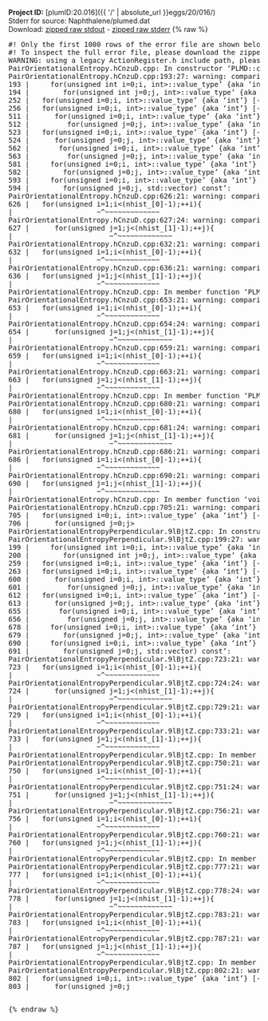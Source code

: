 **Project ID:** [plumID:20.016]({{ '/' | absolute_url }}eggs/20/016/)  
Stderr for source:  Naphthalene/plumed.dat   
Download: [zipped raw stdout](plumed.dat.plumed_master.stdout.txt.zip) - [zipped raw stderr](plumed.dat.plumed_master.stderr.txt.zip) 
{% raw %}
<pre>
#! Only the first 1000 rows of the error file are shown below
#! To inspect the full error file, please download the zipped raw stderr file above
WARNING: using a legacy ActionRegister.h include path, please use <<#include "core/ActionRegister.h">>
PairOrientationalEntropy.hCnzuD.cpp: In constructor ‘PLMD::colvar::PairOrientationalEntropy::PairOrientationalEntropy(const PLMD::ActionOptions&)’:
PairOrientationalEntropy.hCnzuD.cpp:193:27: warning: comparison of integer expressions of different signedness: ‘unsigned int’ and ‘__gnu_cxx::__alloc_traits<std::allocator<int>, int>::value_type’ {aka ‘int’} [-Wsign-compare]
193 |     for(unsigned int i=0;i<nhist_[0];i++) {
PairOrientationalEntropy.hCnzuD.cpp:194:30: warning: comparison of integer expressions of different signedness: ‘unsigned int’ and ‘__gnu_cxx::__alloc_traits<std::allocator<int>, int>::value_type’ {aka ‘int’} [-Wsign-compare]
194 |        for(unsigned int j=0;j<nhist_[1];j++) {
PairOrientationalEntropy.hCnzuD.cpp:252:21: warning: comparison of integer expressions of different signedness: ‘unsigned int’ and ‘__gnu_cxx::__alloc_traits<std::allocator<int>, int>::value_type’ {aka ‘int’} [-Wsign-compare]
252 |   for(unsigned i=0;i<nhist_[0];++i){
PairOrientationalEntropy.hCnzuD.cpp:256:21: warning: comparison of integer expressions of different signedness: ‘unsigned int’ and ‘__gnu_cxx::__alloc_traits<std::allocator<int>, int>::value_type’ {aka ‘int’} [-Wsign-compare]
256 |   for(unsigned i=0;i<nhist_[1];++i){
PairOrientationalEntropy.hCnzuD.cpp: In member function ‘virtual void PLMD::colvar::PairOrientationalEntropy::calculate()’:
PairOrientationalEntropy.hCnzuD.cpp:511:24: warning: comparison of integer expressions of different signedness: ‘unsigned int’ and ‘__gnu_cxx::__alloc_traits<std::allocator<int>, int>::value_type’ {aka ‘int’} [-Wsign-compare]
511 |      for(unsigned i=0;i<nhist_[0];++i){
PairOrientationalEntropy.hCnzuD.cpp:512:27: warning: comparison of integer expressions of different signedness: ‘unsigned int’ and ‘__gnu_cxx::__alloc_traits<std::allocator<int>, int>::value_type’ {aka ‘int’} [-Wsign-compare]
512 |         for(unsigned j=0;j<nhist_[1];++j){
PairOrientationalEntropy.hCnzuD.cpp:523:21: warning: comparison of integer expressions of different signedness: ‘unsigned int’ and ‘__gnu_cxx::__alloc_traits<std::allocator<int>, int>::value_type’ {aka ‘int’} [-Wsign-compare]
523 |   for(unsigned i=0;i<nhist_[0];++i){
PairOrientationalEntropy.hCnzuD.cpp:524:24: warning: comparison of integer expressions of different signedness: ‘unsigned int’ and ‘__gnu_cxx::__alloc_traits<std::allocator<int>, int>::value_type’ {aka ‘int’} [-Wsign-compare]
524 |      for(unsigned j=0;j<nhist_[1];++j){
PairOrientationalEntropy.hCnzuD.cpp:562:25: warning: comparison of integer expressions of different signedness: ‘unsigned int’ and ‘__gnu_cxx::__alloc_traits<std::allocator<int>, int>::value_type’ {aka ‘int’} [-Wsign-compare]
562 |       for(unsigned i=0;i<nhist_[0];++i){
PairOrientationalEntropy.hCnzuD.cpp:563:27: warning: comparison of integer expressions of different signedness: ‘unsigned int’ and ‘__gnu_cxx::__alloc_traits<std::allocator<int>, int>::value_type’ {aka ‘int’} [-Wsign-compare]
563 |         for(unsigned j=0;j<nhist_[1];++j){
PairOrientationalEntropy.hCnzuD.cpp:581:23: warning: comparison of integer expressions of different signedness: ‘unsigned int’ and ‘__gnu_cxx::__alloc_traits<std::allocator<int>, int>::value_type’ {aka ‘int’} [-Wsign-compare]
581 |     for(unsigned i=0;i<nhist_[0];++i){
PairOrientationalEntropy.hCnzuD.cpp:582:26: warning: comparison of integer expressions of different signedness: ‘unsigned int’ and ‘__gnu_cxx::__alloc_traits<std::allocator<int>, int>::value_type’ {aka ‘int’} [-Wsign-compare]
582 |        for(unsigned j=0;j<nhist_[1];++j){
PairOrientationalEntropy.hCnzuD.cpp:593:23: warning: comparison of integer expressions of different signedness: ‘unsigned int’ and ‘__gnu_cxx::__alloc_traits<std::allocator<int>, int>::value_type’ {aka ‘int’} [-Wsign-compare]
593 |     for(unsigned i=0;i<nhist_[0];++i){
PairOrientationalEntropy.hCnzuD.cpp:594:26: warning: comparison of integer expressions of different signedness: ‘unsigned int’ and ‘__gnu_cxx::__alloc_traits<std::allocator<int>, int>::value_type’ {aka ‘int’} [-Wsign-compare]
594 |        for(unsigned j=0;j<nhist_[1];++j){
PairOrientationalEntropy.hCnzuD.cpp: In member function ‘double PLMD::colvar::PairOrientationalEntropy::integrate(PLMD::Matrix<double>, std::vector<double>) const’:
PairOrientationalEntropy.hCnzuD.cpp:626:21: warning: comparison of integer expressions of different signedness: ‘unsigned int’ and ‘int’ [-Wsign-compare]
626 |   for(unsigned i=1;i<(nhist_[0]-1);++i){
|                    ~^~~~~~~~~~~~~~
PairOrientationalEntropy.hCnzuD.cpp:627:24: warning: comparison of integer expressions of different signedness: ‘unsigned int’ and ‘int’ [-Wsign-compare]
627 |      for(unsigned j=1;j<(nhist_[1]-1);++j){
|                       ~^~~~~~~~~~~~~~
PairOrientationalEntropy.hCnzuD.cpp:632:21: warning: comparison of integer expressions of different signedness: ‘unsigned int’ and ‘int’ [-Wsign-compare]
632 |   for(unsigned i=1;i<(nhist_[0]-1);++i){
|                    ~^~~~~~~~~~~~~~
PairOrientationalEntropy.hCnzuD.cpp:636:21: warning: comparison of integer expressions of different signedness: ‘unsigned int’ and ‘int’ [-Wsign-compare]
636 |   for(unsigned j=1;j<(nhist_[1]-1);++j){
|                    ~^~~~~~~~~~~~~~
PairOrientationalEntropy.hCnzuD.cpp: In member function ‘PLMD::Vector PLMD::colvar::PairOrientationalEntropy::integrate(PLMD::Matrix<PLMD::VectorGeneric<3> >, std::vector<double>) const’:
PairOrientationalEntropy.hCnzuD.cpp:653:21: warning: comparison of integer expressions of different signedness: ‘unsigned int’ and ‘int’ [-Wsign-compare]
653 |   for(unsigned i=1;i<(nhist_[0]-1);++i){
|                    ~^~~~~~~~~~~~~~
PairOrientationalEntropy.hCnzuD.cpp:654:24: warning: comparison of integer expressions of different signedness: ‘unsigned int’ and ‘int’ [-Wsign-compare]
654 |      for(unsigned j=1;j<(nhist_[1]-1);++j){
|                       ~^~~~~~~~~~~~~~
PairOrientationalEntropy.hCnzuD.cpp:659:21: warning: comparison of integer expressions of different signedness: ‘unsigned int’ and ‘int’ [-Wsign-compare]
659 |   for(unsigned i=1;i<(nhist_[0]-1);++i){
|                    ~^~~~~~~~~~~~~~
PairOrientationalEntropy.hCnzuD.cpp:663:21: warning: comparison of integer expressions of different signedness: ‘unsigned int’ and ‘int’ [-Wsign-compare]
663 |   for(unsigned j=1;j<(nhist_[1]-1);++j){
|                    ~^~~~~~~~~~~~~~
PairOrientationalEntropy.hCnzuD.cpp: In member function ‘PLMD::Tensor PLMD::colvar::PairOrientationalEntropy::integrate(PLMD::Matrix<PLMD::TensorGeneric<3, 3> >, std::vector<double>) const’:
PairOrientationalEntropy.hCnzuD.cpp:680:21: warning: comparison of integer expressions of different signedness: ‘unsigned int’ and ‘int’ [-Wsign-compare]
680 |   for(unsigned i=1;i<(nhist_[0]-1);++i){
|                    ~^~~~~~~~~~~~~~
PairOrientationalEntropy.hCnzuD.cpp:681:24: warning: comparison of integer expressions of different signedness: ‘unsigned int’ and ‘int’ [-Wsign-compare]
681 |      for(unsigned j=1;j<(nhist_[1]-1);++j){
|                       ~^~~~~~~~~~~~~~
PairOrientationalEntropy.hCnzuD.cpp:686:21: warning: comparison of integer expressions of different signedness: ‘unsigned int’ and ‘int’ [-Wsign-compare]
686 |   for(unsigned i=1;i<(nhist_[0]-1);++i){
|                    ~^~~~~~~~~~~~~~
PairOrientationalEntropy.hCnzuD.cpp:690:21: warning: comparison of integer expressions of different signedness: ‘unsigned int’ and ‘int’ [-Wsign-compare]
690 |   for(unsigned j=1;j<(nhist_[1]-1);++j){
|                    ~^~~~~~~~~~~~~~
PairOrientationalEntropy.hCnzuD.cpp: In member function ‘void PLMD::colvar::PairOrientationalEntropy::outputGofr(PLMD::Matrix<double>, const char*)’:
PairOrientationalEntropy.hCnzuD.cpp:705:21: warning: comparison of integer expressions of different signedness: ‘unsigned int’ and ‘__gnu_cxx::__alloc_traits<std::allocator<int>, int>::value_type’ {aka ‘int’} [-Wsign-compare]
705 |   for(unsigned i=0;i<nhist_[0];++i){
PairOrientationalEntropy.hCnzuD.cpp:706:24: warning: comparison of integer expressions of different signedness: ‘unsigned int’ and ‘__gnu_cxx::__alloc_traits<std::allocator<int>, int>::value_type’ {aka ‘int’} [-Wsign-compare]
706 |      for(unsigned j=0;j<nhist_[1];++j){
WARNING: using a legacy ActionRegister.h include path, please use <<#include "core/ActionRegister.h">>
PairOrientationalEntropyPerpendicular.9lBjtZ.cpp: In constructor ‘PLMD::colvar::PairOrientationalEntropyPerpendicular::PairOrientationalEntropyPerpendicular(const PLMD::ActionOptions&)’:
PairOrientationalEntropyPerpendicular.9lBjtZ.cpp:199:27: warning: comparison of integer expressions of different signedness: ‘unsigned int’ and ‘__gnu_cxx::__alloc_traits<std::allocator<int>, int>::value_type’ {aka ‘int’} [-Wsign-compare]
199 |     for(unsigned int i=0;i<nhist_[0];i++) {
PairOrientationalEntropyPerpendicular.9lBjtZ.cpp:200:30: warning: comparison of integer expressions of different signedness: ‘unsigned int’ and ‘__gnu_cxx::__alloc_traits<std::allocator<int>, int>::value_type’ {aka ‘int’} [-Wsign-compare]
200 |        for(unsigned int j=0;j<nhist_[1];j++) {
PairOrientationalEntropyPerpendicular.9lBjtZ.cpp:259:21: warning: comparison of integer expressions of different signedness: ‘unsigned int’ and ‘__gnu_cxx::__alloc_traits<std::allocator<int>, int>::value_type’ {aka ‘int’} [-Wsign-compare]
259 |   for(unsigned i=0;i<nhist_[0];++i){
PairOrientationalEntropyPerpendicular.9lBjtZ.cpp:263:21: warning: comparison of integer expressions of different signedness: ‘unsigned int’ and ‘__gnu_cxx::__alloc_traits<std::allocator<int>, int>::value_type’ {aka ‘int’} [-Wsign-compare]
263 |   for(unsigned i=0;i<nhist_[1];++i){
PairOrientationalEntropyPerpendicular.9lBjtZ.cpp: In member function ‘virtual void PLMD::colvar::PairOrientationalEntropyPerpendicular::calculate()’:
PairOrientationalEntropyPerpendicular.9lBjtZ.cpp:600:24: warning: comparison of integer expressions of different signedness: ‘unsigned int’ and ‘__gnu_cxx::__alloc_traits<std::allocator<int>, int>::value_type’ {aka ‘int’} [-Wsign-compare]
600 |      for(unsigned i=0;i<nhist_[0];++i){
PairOrientationalEntropyPerpendicular.9lBjtZ.cpp:601:27: warning: comparison of integer expressions of different signedness: ‘unsigned int’ and ‘__gnu_cxx::__alloc_traits<std::allocator<int>, int>::value_type’ {aka ‘int’} [-Wsign-compare]
601 |         for(unsigned j=0;j<nhist_[1];++j){
PairOrientationalEntropyPerpendicular.9lBjtZ.cpp:612:21: warning: comparison of integer expressions of different signedness: ‘unsigned int’ and ‘__gnu_cxx::__alloc_traits<std::allocator<int>, int>::value_type’ {aka ‘int’} [-Wsign-compare]
612 |   for(unsigned i=0;i<nhist_[0];++i){
PairOrientationalEntropyPerpendicular.9lBjtZ.cpp:613:24: warning: comparison of integer expressions of different signedness: ‘unsigned int’ and ‘__gnu_cxx::__alloc_traits<std::allocator<int>, int>::value_type’ {aka ‘int’} [-Wsign-compare]
613 |      for(unsigned j=0;j<nhist_[1];++j){
PairOrientationalEntropyPerpendicular.9lBjtZ.cpp:655:25: warning: comparison of integer expressions of different signedness: ‘unsigned int’ and ‘__gnu_cxx::__alloc_traits<std::allocator<int>, int>::value_type’ {aka ‘int’} [-Wsign-compare]
655 |       for(unsigned i=0;i<nhist_[0];++i){
PairOrientationalEntropyPerpendicular.9lBjtZ.cpp:656:27: warning: comparison of integer expressions of different signedness: ‘unsigned int’ and ‘__gnu_cxx::__alloc_traits<std::allocator<int>, int>::value_type’ {aka ‘int’} [-Wsign-compare]
656 |         for(unsigned j=0;j<nhist_[1];++j){
PairOrientationalEntropyPerpendicular.9lBjtZ.cpp:678:23: warning: comparison of integer expressions of different signedness: ‘unsigned int’ and ‘__gnu_cxx::__alloc_traits<std::allocator<int>, int>::value_type’ {aka ‘int’} [-Wsign-compare]
678 |     for(unsigned i=0;i<nhist_[0];++i){
PairOrientationalEntropyPerpendicular.9lBjtZ.cpp:679:26: warning: comparison of integer expressions of different signedness: ‘unsigned int’ and ‘__gnu_cxx::__alloc_traits<std::allocator<int>, int>::value_type’ {aka ‘int’} [-Wsign-compare]
679 |        for(unsigned j=0;j<nhist_[1];++j){
PairOrientationalEntropyPerpendicular.9lBjtZ.cpp:690:23: warning: comparison of integer expressions of different signedness: ‘unsigned int’ and ‘__gnu_cxx::__alloc_traits<std::allocator<int>, int>::value_type’ {aka ‘int’} [-Wsign-compare]
690 |     for(unsigned i=0;i<nhist_[0];++i){
PairOrientationalEntropyPerpendicular.9lBjtZ.cpp:691:26: warning: comparison of integer expressions of different signedness: ‘unsigned int’ and ‘__gnu_cxx::__alloc_traits<std::allocator<int>, int>::value_type’ {aka ‘int’} [-Wsign-compare]
691 |        for(unsigned j=0;j<nhist_[1];++j){
PairOrientationalEntropyPerpendicular.9lBjtZ.cpp: In member function ‘double PLMD::colvar::PairOrientationalEntropyPerpendicular::integrate(PLMD::Matrix<double>, std::vector<double>) const’:
PairOrientationalEntropyPerpendicular.9lBjtZ.cpp:723:21: warning: comparison of integer expressions of different signedness: ‘unsigned int’ and ‘int’ [-Wsign-compare]
723 |   for(unsigned i=1;i<(nhist_[0]-1);++i){
|                    ~^~~~~~~~~~~~~~
PairOrientationalEntropyPerpendicular.9lBjtZ.cpp:724:24: warning: comparison of integer expressions of different signedness: ‘unsigned int’ and ‘int’ [-Wsign-compare]
724 |      for(unsigned j=1;j<(nhist_[1]-1);++j){
|                       ~^~~~~~~~~~~~~~
PairOrientationalEntropyPerpendicular.9lBjtZ.cpp:729:21: warning: comparison of integer expressions of different signedness: ‘unsigned int’ and ‘int’ [-Wsign-compare]
729 |   for(unsigned i=1;i<(nhist_[0]-1);++i){
|                    ~^~~~~~~~~~~~~~
PairOrientationalEntropyPerpendicular.9lBjtZ.cpp:733:21: warning: comparison of integer expressions of different signedness: ‘unsigned int’ and ‘int’ [-Wsign-compare]
733 |   for(unsigned j=1;j<(nhist_[1]-1);++j){
|                    ~^~~~~~~~~~~~~~
PairOrientationalEntropyPerpendicular.9lBjtZ.cpp: In member function ‘PLMD::Vector PLMD::colvar::PairOrientationalEntropyPerpendicular::integrate(PLMD::Matrix<PLMD::VectorGeneric<3> >, std::vector<double>) const’:
PairOrientationalEntropyPerpendicular.9lBjtZ.cpp:750:21: warning: comparison of integer expressions of different signedness: ‘unsigned int’ and ‘int’ [-Wsign-compare]
750 |   for(unsigned i=1;i<(nhist_[0]-1);++i){
|                    ~^~~~~~~~~~~~~~
PairOrientationalEntropyPerpendicular.9lBjtZ.cpp:751:24: warning: comparison of integer expressions of different signedness: ‘unsigned int’ and ‘int’ [-Wsign-compare]
751 |      for(unsigned j=1;j<(nhist_[1]-1);++j){
|                       ~^~~~~~~~~~~~~~
PairOrientationalEntropyPerpendicular.9lBjtZ.cpp:756:21: warning: comparison of integer expressions of different signedness: ‘unsigned int’ and ‘int’ [-Wsign-compare]
756 |   for(unsigned i=1;i<(nhist_[0]-1);++i){
|                    ~^~~~~~~~~~~~~~
PairOrientationalEntropyPerpendicular.9lBjtZ.cpp:760:21: warning: comparison of integer expressions of different signedness: ‘unsigned int’ and ‘int’ [-Wsign-compare]
760 |   for(unsigned j=1;j<(nhist_[1]-1);++j){
|                    ~^~~~~~~~~~~~~~
PairOrientationalEntropyPerpendicular.9lBjtZ.cpp: In member function ‘PLMD::Tensor PLMD::colvar::PairOrientationalEntropyPerpendicular::integrate(PLMD::Matrix<PLMD::TensorGeneric<3, 3> >, std::vector<double>) const’:
PairOrientationalEntropyPerpendicular.9lBjtZ.cpp:777:21: warning: comparison of integer expressions of different signedness: ‘unsigned int’ and ‘int’ [-Wsign-compare]
777 |   for(unsigned i=1;i<(nhist_[0]-1);++i){
|                    ~^~~~~~~~~~~~~~
PairOrientationalEntropyPerpendicular.9lBjtZ.cpp:778:24: warning: comparison of integer expressions of different signedness: ‘unsigned int’ and ‘int’ [-Wsign-compare]
778 |      for(unsigned j=1;j<(nhist_[1]-1);++j){
|                       ~^~~~~~~~~~~~~~
PairOrientationalEntropyPerpendicular.9lBjtZ.cpp:783:21: warning: comparison of integer expressions of different signedness: ‘unsigned int’ and ‘int’ [-Wsign-compare]
783 |   for(unsigned i=1;i<(nhist_[0]-1);++i){
|                    ~^~~~~~~~~~~~~~
PairOrientationalEntropyPerpendicular.9lBjtZ.cpp:787:21: warning: comparison of integer expressions of different signedness: ‘unsigned int’ and ‘int’ [-Wsign-compare]
787 |   for(unsigned j=1;j<(nhist_[1]-1);++j){
|                    ~^~~~~~~~~~~~~~
PairOrientationalEntropyPerpendicular.9lBjtZ.cpp: In member function ‘void PLMD::colvar::PairOrientationalEntropyPerpendicular::outputGofr(PLMD::Matrix<double>, const char*)’:
PairOrientationalEntropyPerpendicular.9lBjtZ.cpp:802:21: warning: comparison of integer expressions of different signedness: ‘unsigned int’ and ‘__gnu_cxx::__alloc_traits<std::allocator<int>, int>::value_type’ {aka ‘int’} [-Wsign-compare]
802 |   for(unsigned i=0;i<nhist_[0];++i){
PairOrientationalEntropyPerpendicular.9lBjtZ.cpp:803:24: warning: comparison of integer expressions of different signedness: ‘unsigned int’ and ‘__gnu_cxx::__alloc_traits<std::allocator<int>, int>::value_type’ {aka ‘int’} [-Wsign-compare]
803 |      for(unsigned j=0;j<nhist_[1];++j){
</pre>
{% endraw %}

